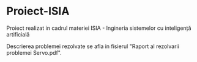 # Proiect-ISIA
Proiect realizat in cadrul materiei ISIA - Ingineria sistemelor cu inteligență artificială

Descrierea problemei rezolvate se afla in fisierul "Raport al rezolvarii problemei Servo.pdf".
